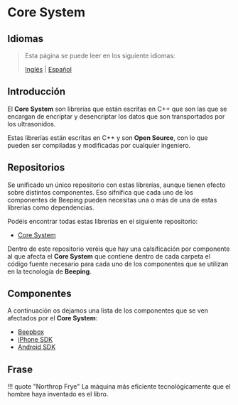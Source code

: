 # Core System

## Idiomas

> Esta página se puede leer en los siguiente idiomas:
>  
> [Inglés](https://docs.beeping.io/components/core/) | [Español](https://docs-es.components.io/componets/core/)

## Introducción

El **Core System** son librerías que están escritas en C++ que son las que se encargan de encriptar y desencriptar los datos que son transportados por los ultrasonidos.

Estas librerías están escritas en C++ y son **Open Source**, con lo que pueden ser compiladas y modificadas por cualquier ingeniero.

## Repositorios

Se unificado un único repositorio con estas librerías, aunque tienen efecto sobre distintos componentes. Eso sifnifica que cada uno de los componentes de Beeping pueden necesitas una o más de una de estas librerías como dependencias.

Podéis encontrar todas estas librerías en el siguiente repositorio:

* [Core System](https://github.com/beeping-io/beeping-core)

Dentro de este repositorio veréis que hay una calsificación por componente al que afecta el **Core System** que contiene dentro de cada carpeta el código fuente necesario para cada uno de los componentes que se utilizan en la tecnología de **Beeping**.

## Componentes

A continuación os dejamos una lista de los componentes que se ven afectados por el **Core System**:

* [Beepbox](https://github.com/beeping-io/beepbox)
* [iPhone SDK](https://github.com/beeping-io/sdk-iphone)
* [Android SDK](https://github.com/beeping-io/sdk-android)

## Frase

!!! quote "Northrop Frye"
    La máquina más eficiente tecnológicamente que el hombre haya inventado es el libro.
